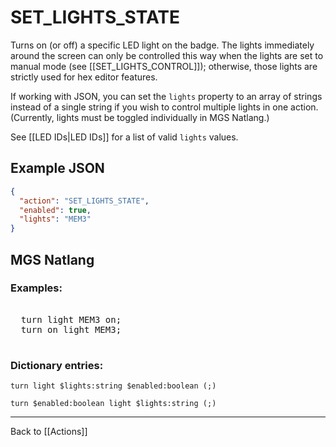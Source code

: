 # SET_LIGHTS_STATE

Turns on (or off) a specific LED light on the badge. The lights immediately around the screen can only be controlled this way when the lights are set to manual mode (see [[SET_LIGHTS_CONTROL]]); otherwise, those lights are strictly used for hex editor features.

If working with JSON, you can set the `lights` property to an array of strings instead of a single string if you wish to control multiple lights in one action. (Currently, lights must be toggled individually in MGS Natlang.)

See [[LED IDs|LED IDs]] for a list of valid `lights` values.

## Example JSON

```json
{
  "action": "SET_LIGHTS_STATE",
  "enabled": true,
  "lights": "MEM3"
}
```

## MGS Natlang

### Examples:

<pre class="HyperMD-codeblock mgs">

  <span class="verb">turn</span> <span class="sigil">light</span> <span class="language-constant">MEM3</span> <span class="language-constant">on</span><span class="terminator">;</span>
  <span class="verb">turn</span> <span class="language-constant">on</span> <span class="sigil">light</span> <span class="language-constant">MEM3</span><span class="terminator">;</span>

</pre>

### Dictionary entries:

```
turn light $lights:string $enabled:boolean (;)

turn $enabled:boolean light $lights:string (;)
```

---

Back to [[Actions]]

